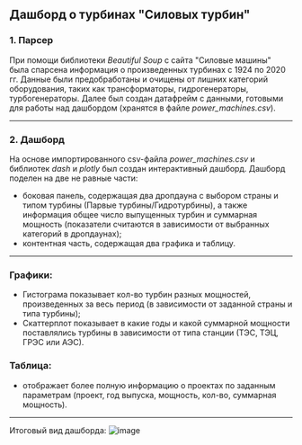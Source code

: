 ## Дашборд о турбинах "Силовых турбин"

### 1. Парсер

При помощи библиотеки *Beautiful Soup* с сайта "Силовые машины" была спарсена информация о произведенных турбинах с 1924 по 2020 гг.
Данные были предобработаны и очищены от лишних категорий оборудования, таких как трансформаторы, гидрогенераторы, турбогенераторы.
Далее был создан датафрейм с данными, готовыми для работы над дашбордом (хранятся в файле *power_machines.csv*).

---
### 2. Дашборд
На основе импортированного csv-файла *power_machines.csv* и библиотек *dash* и *plotly* был создан интерактивный дашборд.
Дашборд поделен на две не равные части:
- боковая панель, содержащая два дропдауна с выбором страны и типом турбины (Парвые турбины/Гидротурбины),
  а также информация общее число выпущенных турбин и суммарная мощность (показатели считаются в зависимости от выбранных категорий в дропдаунах);
- контентная часть, содержащая два графика и таблицу.
---
### Графики:
- Гистограма показывает кол-во турбин разных мощностей, произведенных за весь период (в зависимости от заданной страны и типа турбины);
- Скаттерплот показывает в какие годы и какой суммарной мощности поставлялись турбины в зависимости от типа станции (ТЭС, ТЭЦ, ГРЭС или АЭС).

### Таблица:
- отображает более полную информацию о проектах по заданным параметрам (проект, год выпуска, мощность, кол-во, суммарная мощность).

---
Итоговый вид дашборда:
![image](https://github.com/grechanyy/Power-Machines-Data-Plotly-Dash/assets/128630067/f6af354c-185c-422f-baf3-9b4519041607)
